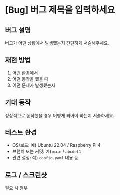 # [Bug] 버그 제목을 입력하세요

## 버그 설명
버그가 어떤 상황에서 발생했는지 간단하게 서술해주세요.



## 재현 방법
1. 어떤 환경에서
2. 어떤 동작을 했을 때
3. 어떤 문제가 발생했는지



## 기대 동작
정상적으로 동작했을 경우 어떻게 되어야 하는지 서술하세요.



## 테스트 환경
- OS/보드: 예) Ubuntu 22.04 / Raspberry Pi 4
- 브랜치 또는 커밋: 예) `main` / `abcdef1`
- 관련 설정: 예) `config.yaml` 내용 등



## 로그 / 스크린샷
필요 시 첨부

